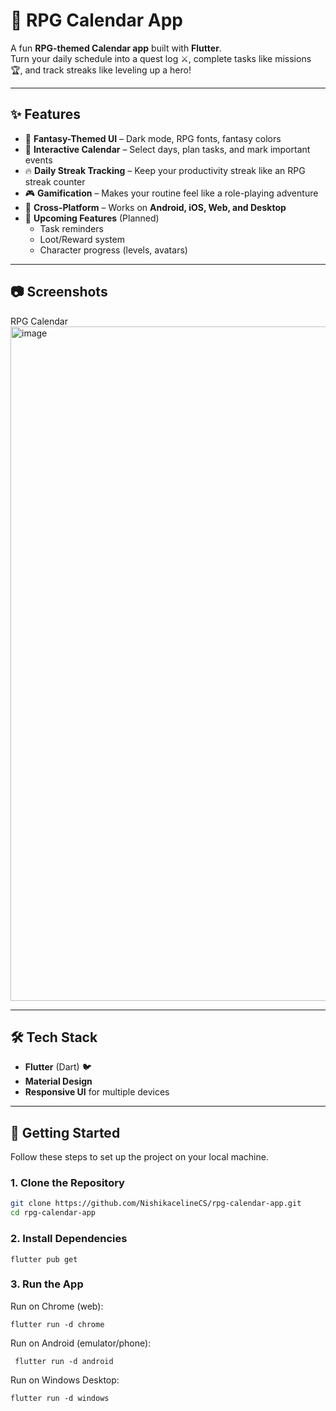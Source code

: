 # 🌟 RPG Calendar App

A fun **RPG-themed Calendar app** built with **Flutter**.  
Turn your daily schedule into a quest log ⚔️, complete tasks like missions 🏆, and track streaks like leveling up a hero!  

---

## ✨ Features
- 🎨 **Fantasy-Themed UI** – Dark mode, RPG fonts, fantasy colors
- 📅 **Interactive Calendar** – Select days, plan tasks, and mark important events
- 🔥 **Daily Streak Tracking** – Keep your productivity streak like an RPG streak counter
- 🎮 **Gamification** – Makes your routine feel like a role-playing adventure
- 🚀 **Cross-Platform** – Works on **Android, iOS, Web, and Desktop**
- 🔔 **Upcoming Features** (Planned)
  - Task reminders  
  - Loot/Reward system  
  - Character progress (levels, avatars)  

---

## 📷 Screenshots
RPG Calendar
<img width="1919" height="1079" alt="image" src="https://github.com/user-attachments/assets/0d43ed07-4a34-4274-a66d-1b2dadd27708" />


---

## 🛠️ Tech Stack
- **Flutter** (Dart) 🐦
- **Material Design**  
- **Responsive UI** for multiple devices  

---

## 🚀 Getting Started

Follow these steps to set up the project on your local machine.  

### 1. Clone the Repository
```bash
git clone https://github.com/NishikacelineCS/rpg-calendar-app.git
cd rpg-calendar-app
```
### 2. Install Dependencies
```
flutter pub get
```
### 3. Run the App

Run on Chrome (web):

```
flutter run -d chrome
```
Run on Android (emulator/phone):

```
 flutter run -d android
```

Run on Windows Desktop:
```
flutter run -d windows
```




